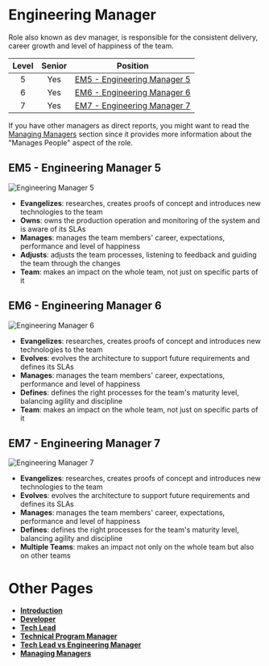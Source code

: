 <!-- ---
layout: page
title: Engineering Manager
permalink: /EngineeringManager
--- -->

# Engineering Manager

Role also known as dev manager, is responsible for the consistent delivery, career growth and level of happiness of the team.

| Level | Senior |                          Position                           |
| :---: | :----: | :---------------------------------------------------------: |
|   5   |  Yes   | [EM5 - Engineering Manager 5](#em5---engineering-manager-5) |
|   6   |  Yes   | [EM6 - Engineering Manager 6](#em6---engineering-manager-6) |
|   7   |  Yes   | [EM7 - Engineering Manager 7](#em7---engineering-manager-7) |

If you have other managers as direct reports, you might want to read the [Managing Managers](Managing-Managers.md) section since it provides more information about the "Manages People" aspect of the role.

## EM5 - Engineering Manager 5

<picture>
  <source media="(prefers-color-scheme: dark)" srcset="/charts/engineeringmanager-5-dark.png">
  <source media="(prefers-color-scheme: light)" srcset="/charts/engineeringmanager-5.png">
  <img alt="Engineering Manager 5" src="/charts/engineeringmanager-5.png">
</picture>

- **Evangelizes**: researches, creates proofs of concept and introduces new technologies to the team
- **Owns**: owns the production operation and monitoring of the system and is aware of its SLAs
- **Manages**: manages the team members' career, expectations, performance and level of happiness
- **Adjusts**: adjusts the team processes, listening to feedback and guiding the team through the changes
- **Team**: makes an impact on the whole team, not just on specific parts of it

## EM6 - Engineering Manager 6

<picture>
  <source media="(prefers-color-scheme: dark)" srcset="/charts/engineeringmanager-6-dark.png">
  <source media="(prefers-color-scheme: light)" srcset="/charts/engineeringmanager-6.png">
  <img alt="Engineering Manager 6" src="/charts/engineeringmanager-6.png">
</picture>

- **Evangelizes**: researches, creates proofs of concept and introduces new technologies to the team
- **Evolves**: evolves the architecture to support future requirements and defines its SLAs
- **Manages**: manages the team members' career, expectations, performance and level of happiness
- **Defines**: defines the right processes for the team's maturity level, balancing agility and discipline
- **Team**: makes an impact on the whole team, not just on specific parts of it

## EM7 - Engineering Manager 7

<picture>
  <source media="(prefers-color-scheme: dark)" srcset="/charts/engineeringmanager-7-dark.png">
  <source media="(prefers-color-scheme: light)" srcset="/charts/engineeringmanager-7.png">
  <img alt="Engineering Manager 7" src="/charts/engineeringmanager-7.png">
</picture>

- **Evangelizes**: researches, creates proofs of concept and introduces new technologies to the team
- **Evolves**: evolves the architecture to support future requirements and defines its SLAs
- **Manages**: manages the team members' career, expectations, performance and level of happiness
- **Defines**: defines the right processes for the team's maturity level, balancing agility and discipline
- **Multiple Teams**: makes an impact not only on the whole team but also on other teams

# Other Pages

- [**Introduction**](README.md)
- [**Developer**](Developer.md)
- [**Tech Lead**](TechLead.md)
- [**Technical Program Manager**](TechnicalProgramManager.md)
- [**Tech Lead vs Engineering Manager**](TechLead-EngineeringManager.md)
- [**Managing Managers**](Managing-Managers.md)
